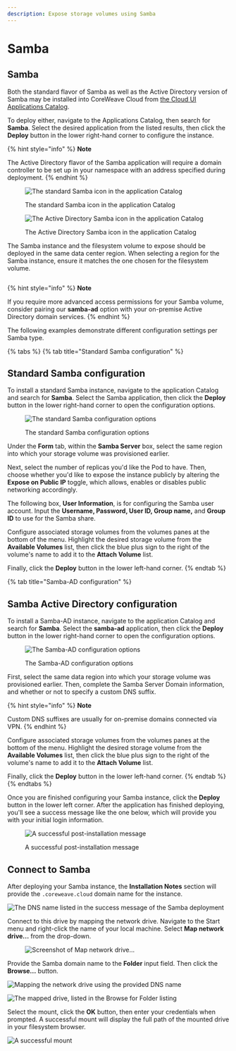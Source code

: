```yaml
---
description: Expose storage volumes using Samba
---
```


# Samba

## Samba

Both the standard flavor of Samba as well as the Active Directory version of Samba may be installed into CoreWeave Cloud from [the Cloud UI Applications Catalog](https://apps.coreweave.com).

To deploy either, navigate to the Applications Catalog, then search for **Samba**. Select the desired application from the listed results, then click the **Deploy** button in the lower right-hand corner to configure the instance.

{% hint style="info" %}
**Note**

The Active Directory flavor of the Samba application will require a domain controller to be set up in your namespace with an address specified during deployment.
{% endhint %}

<div>

<figure><img src="../../../../../.gitbook/assets/image (62) (1) (1) (1).png" alt="The standard Samba icon in the application Catalog"><figcaption><p>The standard Samba icon in the application Catalog</p></figcaption></figure>

 

<figure><img src="../../../../.gitbook/assets/image (133).png" alt="The Active Directory Samba icon in the application Catalog"><figcaption><p>The Active Directory Samba icon in the application Catalog</p></figcaption></figure>

</div>

The Samba instance and the filesystem volume to expose should be deployed in the same data center region. When selecting a region for the Samba instance, ensure it matches the one chosen for the filesystem volume.

<figure><img src="../../../../.gitbook/assets/image (12) (2).png" alt=""><figcaption></figcaption></figure>

{% hint style="info" %}
**Note**

If you require more advanced access permissions for your Samba volume, consider pairing our **samba-ad** option with your on-premise Active Directory domain services.&#x20;
{% endhint %}

The following examples demonstrate different configuration settings per Samba type.

{% tabs %}
{% tab title="Standard Samba configuration" %}
## Standard Samba configuration

To install a standard Samba instance, navigate to the application Catalog and search for **Samba**. Select the Samba application, then click the **Deploy** button in the lower right-hand corner to open the configuration options.

<figure><img src="../../../../.gitbook/assets/image (30) (3).png" alt="The standard Samba configuration options"><figcaption><p>The standard Samba configuration options</p></figcaption></figure>

Under the **Form** tab, within the **Samba Server** box, select the same region into which your storage volume was provisioned earlier.

Next, select the number of replicas you'd like the Pod to have. Then, choose whether you'd like to expose the instance publicly by altering the **Expose on Public IP** toggle, which allows, enables or disables public networking accordingly.

The following box, **User Information**, is for configuring the Samba user account. Input the **Username, Password, User ID, Group name,** and **Group ID** to use for the Samba share.

Configure associated storage volumes from the volumes panes at the bottom of the menu. Highlight the desired storage volume from the **Available Volumes** list, then click the blue plus sign to the right of the volume's name to add it to the **Attach Volume** list.

Finally, click the **Deploy** button in the lower left-hand corner.
{% endtab %}

{% tab title="Samba-AD configuration" %}
## Samba Active Directory configuration

To install a Samba-AD instance, navigate to the application Catalog and search for **Samba**. Select the **samba-ad** application, then click the **Deploy** button in the lower right-hand corner to open the configuration options.

<figure><img src="../../../../.gitbook/assets/image (38) (2).png" alt="The Samba-AD configuration options"><figcaption><p>The Samba-AD configuration options</p></figcaption></figure>

First, select the same data region into which your storage volume was provisioned earlier. Then, complete the Samba Server Domain information, and whether or not to specify a custom DNS suffix.

{% hint style="info" %}
**Note**

Custom DNS suffixes are usually for on-premise domains connected via VPN.
{% endhint %}

Configure associated storage volumes from the volumes panes at the bottom of the menu. Highlight the desired storage volume from the **Available Volumes** list, then click the blue plus sign to the right of the volume's name to add it to the **Attach Volume** list.

Finally, click the **Deploy** button in the lower left-hand corner.
{% endtab %}
{% endtabs %}

Once you are finished configuring your Samba instance, click the **Deploy** button in the lower left corner. After the application has finished deploying, you'll see a success message like the one below, which will provide you with your initial login information.

<figure><img src="../../../../../.gitbook/assets/image (72).png" alt="A successful post-installation message"><figcaption><p>A successful post-installation message</p></figcaption></figure>

## Connect to Samba

After deploying your Samba instance, the **Installation Notes** section will provide the `.coreweave.cloud` domain name for the instance.&#x20;

![The DNS name listed in the success message of the Samba deployment](<../../../../../.gitbook/assets/image (73) (1) (1) (1).png>)

Connect to this drive by mapping the network drive. Navigate to the Start menu and right-click the name of your local machine. Select **Map network drive...** from the drop-down.

<figure><img src="../../../../../.gitbook/assets/image (70).png" alt="Screenshot of Map network drive..."><figcaption></figcaption></figure>

Provide the Samba domain name to the **Folder** input field. Then click the **Browse...** button.

![Mapping the network drive using the provided DNS name](<../../../../.gitbook/assets/image (139).png>)

![The mapped drive, listed in the Browse for Folder listing](<../../../../../.gitbook/assets/image (65) (1).png>)

Select the mount, click the **OK** button, then enter your credentials when prompted. A successful mount will display the full path of the mounted drive in your filesystem browser.

![A successful mount](<../../../../../.gitbook/assets/image (74) (1).png>)
